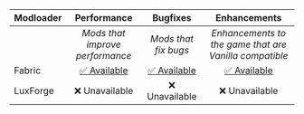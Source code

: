 | Modloader | Performance | Bugfixes | Enhancements |
| --- | :---: | :---: | :---: |
| | *Mods that improve performance* | *Mods that fix bugs* | *Enhancements to the game that are Vanilla compatible* |
| Fabric | [✅ Available](fabric/optimizations.md) | [✅ Available](fabric/fixes.md) | [✅ Available](fabric/enhancements.md) |
| LuxForge | ❌ Unavailable | ❌ Unavailable | ❌ Unavailable |